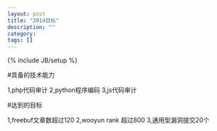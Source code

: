 ```yaml
---
layout: post
title: "2014目标"
description: ""
category: 
tags: []
---
```

{% include JB/setup %}


#具备的技术能力

1,php代码审计
2,python程序编码
3,js代码审计

#达到的目标

1,freebuf文章数超过120
2,wooyun rank 超过800
3,通用型漏洞提交20个

